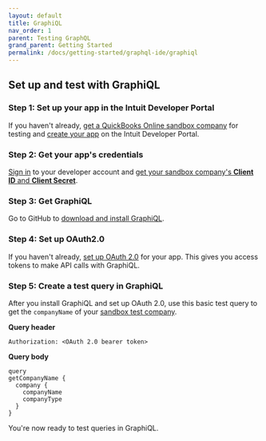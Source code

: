 ```yaml
---
layout: default
title: GraphiQL
nav_order: 1
parent: Testing GraphQL
grand_parent: Getting Started
permalink: /docs/getting-started/graphql-ide/graphiql
---
```


## Set up and test with GraphiQL 

### Step 1: Set up your app in the Intuit Developer Portal

If you haven't already, [get a QuickBooks Online sandbox company](../authentication/) for testing and [create your app](../authentication/) on the Intuit Developer Portal. 
 
### Step 2: Get your app's credentials

[Sign in](https://developer.intuit.com/app/developer/myapps) to your developer account and [get your sandbox company's **Client ID** and **Client Secret**](../authentication/). 

### Step 3: Get GraphiQL

Go to GitHub to [download and install GraphiQL](https://github.com/skevy/graphiql-app).

### Step 4: Set up OAuth2.0
If you haven't already, [set up OAuth 2.0](https://developer.intuit.com/app/developer/qbo/docs/develop/authentication-and-authorization) for your app. This gives you access tokens to make API calls with GraphiQL.

### Step 5: Create a test query in GraphiQL

After you install GraphiQL and set up OAuth 2.0, use this basic test query to get the `companyName` of your [sandbox test company](https://developer.intuit.com/app/developer/qbo/docs/develop/sandboxes/manage-your-sandboxes). 

**Query header**
```
Authorization: <OAuth 2.0 bearer token>
```
**Query body**
```
query 
getCompanyName {
  company {
    companyName
    companyType
  }
}
```
You're now ready to test queries in GraphiQL.